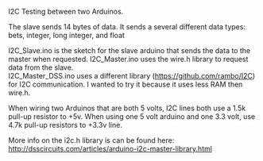 I2C Testing between two Arduinos. 

The slave sends 14 bytes of data.  It sends a several different data types: bets, integer, long integer, and float

I2C_Slave.ino is the sketch for the slave arduino that sends the data to the master when requested.
I2C_Master.ino uses the wire.h library to request data from the slave.  
I2C_Master_DSS.ino uses a different library (https://github.com/rambo/I2C) for I2C communication.  I wanted to try it because it uses less RAM then wire.h.

When wiring two Arduinos that are both 5 volts, I2C lines both use a 1.5k pull-up resistor to +5v.  When using one 5 volt arduino and one 3.3 volt, use 4.7k pull-up resistors to +3.3v line.

More info on the i2c.h library is can be found here: http://dsscircuits.com/articles/arduino-i2c-master-library.html


